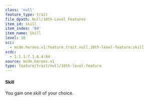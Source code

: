 ```yaml
---
class: 'null'
feature_type: trait
file_dpath: Null/10th-Level Features
item_id: skill
item_index: '04'
item_name: Skill
level: 10
scc:
  - mcdm.heroes.v1:feature.trait.null.10th-level-feature:skill
scdc:
  - 1.1.1:7.1.6.4:04
source: mcdm.heroes.v1
type: feature/trait/null/10th-level-feature
---
```


#### Skill

You gain one skill of your choice.
